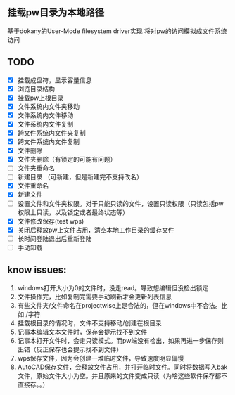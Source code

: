 ﻿## 挂载pw目录为本地路径
基于dokany的User-Mode filesystem driver实现
将对pw的访问模拟成文件系统访问

## TODO
 - [x] 挂载成盘符，显示容量信息
 - [x] 浏览目录结构
 - [x] 挂载pw上根目录
 - [x] 文件系统内文件夹移动
 - [x] 文件系统内文件移动
 - [x] 文件系统内文件复制
 - [x] 跨文件系统内文件夹复制
 - [x] 跨文件系统内文件复制
 - [x] 文件删除
 - [x] 文件夹删除（有锁定的可能有问题）
 - [ ] 文件夹重命名
 - [ ] 新建目录 （可新建，但是新建完不支持改名）
 - [x] 文件重命名
 - [x] 新建文件
 - [ ] 设置文件和文件夹权限。对于只能只读的文件，设置只读权限（只读包括pw权限上只读，以及锁定或者最终状态等）
 - [x] 文件修改保存(test wps)
 - [x] 关闭后释放pw上文件占用，清空本地工作目录的缓存文件
 - [ ] 长时间登陆退出后重新登陆
 - [ ] 手动卸载

 ## know issues:
 1. windows打开大小为0的文件时，没走read。导致想编辑但没检出锁定
 2. 文件操作完，比如复制完需要手动刷新才会更新列表信息
 3. 有些文件夹/文件命名在projectwise上是合法的，但在windows中不合法。比如 /字符
 4. 挂载根目录的情况时，文件不支持移动/创建在根目录
 5. 记事本编辑文本文件时，保存会提示找不到文件
 6. 记事本打开文件时，会走只读模式。而pw端没有检出，如果再进一步保存则出错（反正保存也会提示找不到文件）
 7. wps保存文件，因为会创建一堆临时文件，导致速度明显偏慢
 8. AutoCAD保存文件，会释放文件占用，并打开临时文件。同时将数据写入bak文件，原始文件大小为空。并且原来的文件变成只读（为啥这些软件保存都不直接存。。）